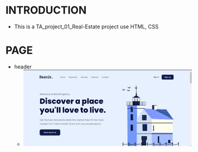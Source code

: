 # INTRODUCTION
  - This is a TA_project_01_Real-Estate project use HTML, CSS 
# PAGE
  - header 
    - [![headert](./assets/img/img-readme/img-header_banner.png)](https://imgur.com/4T3rL6m)
  
